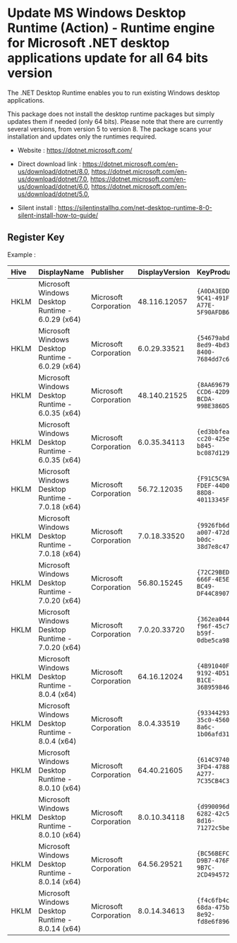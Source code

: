 # Update MS Windows Desktop Runtime (Action) - Runtime engine for Microsoft .NET desktop applications update for all 64 bits version

The .NET Desktop Runtime enables you to run existing Windows desktop applications.

This package does not install the desktop runtime packages but simply updates them if needed (only 64 bits).
Please note that there are currently several versions, from version 5 to version 8.
The package scans your installation and updates only the runtimes required.

* Website : https://dotnet.microsoft.com/

* Direct download link : https://dotnet.microsoft.com/en-us/download/dotnet/8.0,
	https://dotnet.microsoft.com/en-us/download/dotnet/7.0,
	https://dotnet.microsoft.com/en-us/download/dotnet/6.0,
	https://dotnet.microsoft.com/en-us/download/dotnet/5.0,
* Silent install : https://silentinstallhq.com/net-desktop-runtime-8-0-silent-install-how-to-guide/


## Register Key

Example :

 | Hive | DisplayName | Publisher | DisplayVersion | KeyProduct | UninstallExe |
 |:---- |:----------- |:--------- |:-------------- |:---------- |:------------ |
 | HKLM | Microsoft Windows Desktop Runtime - 6.0.29 (x64) | Microsoft Corporation | 48.116.12057 | `{A0DA3EDD-9C41-491F-A77E-5F90AFDB64B2}` | `MsiExec.exe /X{A0DA3EDD-9C41-491F-A77E-5F90AFDB64B2}` |
 | HKLM | Microsoft Windows Desktop Runtime - 6.0.29 (x64) | Microsoft Corporation | 6.0.29.33521 | `{54679abd-8ed9-4bd3-8400-7684dd7c6f03}` | `"C:\ProgramData\Package Cache\{54679abd-8ed9-4bd3-8400-7684dd7c6f03}\windowsdesktop-runtime-6.0.29-win-x64.exe"  /uninstall` |
 | HKLM | Microsoft Windows Desktop Runtime - 6.0.35 (x64) | Microsoft Corporation | 48.140.21525 | `{8AA69679-CCD6-42D9-BCDA-99BE386D57B7}` | `MsiExec.exe /X{8AA69679-CCD6-42D9-BCDA-99BE386D57B7}` |
 | HKLM | Microsoft Windows Desktop Runtime - 6.0.35 (x64) | Microsoft Corporation | 6.0.35.34113 | `{ed3bbfea-cc20-425e-b845-bc087d129675}` | `"C:\ProgramData\Package Cache\{ed3bbfea-cc20-425e-b845-bc087d129675}\windowsdesktop-runtime-6.0.35-win-x64.exe"  /uninstall` |
 | HKLM | Microsoft Windows Desktop Runtime - 7.0.18 (x64) | Microsoft Corporation | 56.72.12035  | `{F91C5C9A-FDEF-44D0-88D8-40113345FAA7}` | `MsiExec.exe /X{F91C5C9A-FDEF-44D0-88D8-40113345FAA7}` |
 | HKLM | Microsoft Windows Desktop Runtime - 7.0.18 (x64) | Microsoft Corporation | 7.0.18.33520 | `{9926fb6d-a007-472d-b0dc-38d7e8c475e0}` | `"C:\ProgramData\Package Cache\{9926fb6d-a007-472d-b0dc-38d7e8c475e0}\windowsdesktop-runtime-7.0.18-win-x64.exe"  /uninstall` |
 | HKLM | Microsoft Windows Desktop Runtime - 7.0.20 (x64) | Microsoft Corporation | 56.80.15245  | `{72C29BED-666F-4E5E-BC49-DF44C890742E}` | `MsiExec.exe /X{72C29BED-666F-4E5E-BC49-DF44C890742E}` |
 | HKLM | Microsoft Windows Desktop Runtime - 7.0.20 (x64) | Microsoft Corporation | 7.0.20.33720 | `{362ea044-f96f-45c7-b59f-0dbe5ca98ff4}` | `"C:\ProgramData\Package Cache\{362ea044-f96f-45c7-b59f-0dbe5ca98ff4}\windowsdesktop-runtime-7.0.20-win-x64.exe"  /uninstall` |
 | HKLM | Microsoft Windows Desktop Runtime - 8.0.4 (x64)  | Microsoft Corporation | 64.16.12024  | `{4B91040F-9192-4D51-B1CE-36B959846C8D}` | `MsiExec.exe /X{4B91040F-9192-4D51-B1CE-36B959846C8D}` |
 | HKLM | Microsoft Windows Desktop Runtime - 8.0.4 (x64)  | Microsoft Corporation | 8.0.4.33519  | `{93344293-35c0-4560-8a6c-1b06afd31de4}` | `"C:\ProgramData\Package Cache\{93344293-35c0-4560-8a6c-1b06afd31de4}\windowsdesktop-runtime-8.0.4-win-x64.exe"  /uninstall` |
 | HKLM | Microsoft Windows Desktop Runtime - 8.0.10 (x64) | Microsoft Corporation | 64.40.21605  | `{614C9740-3FD4-4788-A277-7C35CB4C323B}` | `MsiExec.exe /X{614C9740-3FD4-4788-A277-7C35CB4C323B}` |
 | HKLM | Microsoft Windows Desktop Runtime - 8.0.10 (x64) | Microsoft Corporation | 8.0.10.34118 | `{d990096d-6282-42c5-8d16-71272c5be274}` | `"C:\ProgramData\Package Cache\{d990096d-6282-42c5-8d16-71272c5be274}\windowsdesktop-runtime-8.0.10-win-x64.exe"  /uninstall` |
 | HKLM | Microsoft Windows Desktop Runtime - 8.0.14 (x64) | Microsoft Corporation | 64.56.29521  | `{BC56BEFC-D9B7-476F-9B7C-2CD494572C27}` | `MsiExec.exe /X{BC56BEFC-D9B7-476F-9B7C-2CD494572C27}` |
 | HKLM | Microsoft Windows Desktop Runtime - 8.0.14 (x64) | Microsoft Corporation | 8.0.14.34613 | `{f4c6fb4c-68da-475b-8e92-fd8e6f8960cd}` | `"C:\ProgramData\Package Cache\{f4c6fb4c-68da-475b-8e92-fd8e6f8960cd}\windowsdesktop-runtime-8.0.14-win-x64.exe"  /uninstall` |
